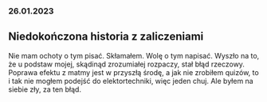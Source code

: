 ### 26.01.2023
## Niedokończona historia z zaliczeniami
Nie mam ochoty o tym pisać. Skłamałem. Wolę o tym napisać. Wyszło na to, że u podstaw mojej, skądinąd zrozumiałej rozpaczy, stał błąd rzeczowy. Poprawa efektu z matmy jest w przyszłą środę, a jak nie zrobiłem quizów, to i tak nie mogłem podejść do elektortechniki, więc jeden chuj. Ale byłem na siebie zły, za ten błąd.